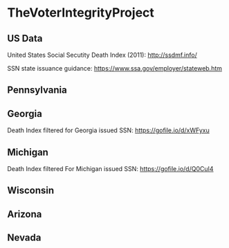 # TheVoterIntegrityProject

## US Data

United States Social Secutity Death Index (2011): http://ssdmf.info/

SSN state issuance guidance: https://www.ssa.gov/employer/stateweb.htm

## Pennsylvania

## Georgia 

Death Index filtered for Georgia issued SSN: https://gofile.io/d/xWFyxu

## Michigan

Death Index filtered For Michigan issued SSN: https://gofile.io/d/Q0CuI4

## Wisconsin

## Arizona

## Nevada
